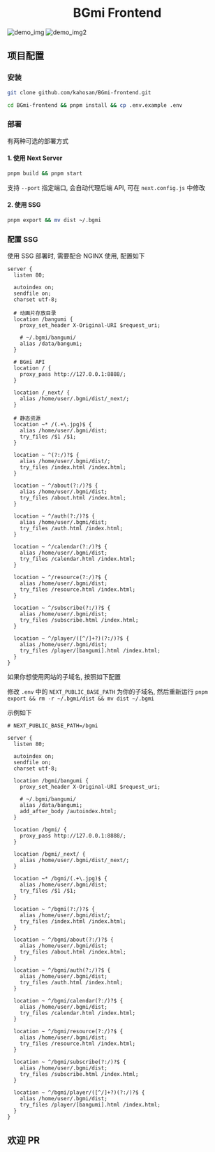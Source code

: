 <h1 align="center">BGmi Frontend</h1>

![demo_img](.github/images/example.png)
![demo_img2](.github/images/example2.png)

## 项目配置

### 安装

```bash
git clone github.com/kahosan/BGmi-frontend.git

cd BGmi-frontend && pnpm install && cp .env.example .env
```

### 部署

有两种可选的部署方式

#### 1. 使用 Next Server

```bash
pnpm build && pnpm start
```

支持 `--port` 指定端口, 会自动代理后端 API, 可在 `next.config.js` 中修改

#### 2. 使用 SSG

```bash
pnpm export && mv dist ~/.bgmi
```

### 配置 SSG

使用 SSG 部署时, 需要配合 NGINX 使用, 配置如下

```nginx
server {
  listen 80;

  autoindex on;
  sendfile on;
  charset utf-8;

  # 动画片存放目录
  location /bangumi {
    proxy_set_header X-Original-URI $request_uri;

    # ~/.bgmi/bangumi/
    alias /data/bangumi;
  }

  # BGmi API
  location / {
    proxy_pass http://127.0.0.1:8888/;
  }

  location /_next/ {
    alias /home/user/.bgmi/dist/_next/;
  }

  # 静态资源
  location ~* /(.+\.jpg)$ {
    alias /home/user/.bgmi/dist;
    try_files /$1 /$1;
  }

  location ~ ^(?:/)?$ {
    alias /home/user/.bgmi/dist/;
    try_files /index.html /index.html;
  }

  location ~ ^/about(?:/)?$ {
    alias /home/user/.bgmi/dist;
    try_files /about.html /index.html;
  }

  location ~ ^/auth(?:/)?$ {
    alias /home/user/.bgmi/dist;
    try_files /auth.html /index.html;
  }

  location ~ ^/calendar(?:/)?$ {
    alias /home/user/.bgmi/dist;
    try_files /calendar.html /index.html;
  }

  location ~ ^/resource(?:/)?$ {
    alias /home/user/.bgmi/dist;
    try_files /resource.html /index.html;
  }

  location ~ ^/subscribe(?:/)?$ {
    alias /home/user/.bgmi/dist;
    try_files /subscribe.html /index.html;
  }

  location ~ ^/player/([^/]+?)(?:/)?$ {
    alias /home/user/.bgmi/dist;
    try_files /player/[bangumi].html /index.html;
  }
}
```

如果你想使用网站的子域名, 按照如下配置

修改 `.env` 中的 `NEXT_PUBLIC_BASE_PATH` 为你的子域名, 然后重新运行 `pnpm export && rm -r ~/.bgmi/dist && mv dist ~/.bgmi`

示例如下

```nginx
# NEXT_PUBLIC_BASE_PATH=/bgmi

server {
  listen 80;

  autoindex on;
  sendfile on;
  charset utf-8;

  location /bgmi/bangumi {
    proxy_set_header X-Original-URI $request_uri;

    # ~/.bgmi/bangumi/
    alias /data/bangumi;
    add_after_body /autoindex.html;
  }

  location /bgmi/ {
    proxy_pass http://127.0.0.1:8888/;
  }

  location /bgmi/_next/ {
    alias /home/user/.bgmi/dist/_next/;
  }

  location ~* /bgmi/(.+\.jpg)$ {
    alias /home/user/.bgmi/dist;
    try_files /$1 /$1;
  }

  location ~ ^/bgmi(?:/)?$ {
    alias /home/user/.bgmi/dist/;
    try_files /index.html /index.html;
  }

  location ~ ^/bgmi/about(?:/)?$ {
    alias /home/user/.bgmi/dist;
    try_files /about.html /index.html;
  }

  location ~ ^/bgmi/auth(?:/)?$ {
    alias /home/user/.bgmi/dist;
    try_files /auth.html /index.html;
  }

  location ~ ^/bgmi/calendar(?:/)?$ {
    alias /home/user/.bgmi/dist;
    try_files /calendar.html /index.html;
  }

  location ~ ^/bgmi/resource(?:/)?$ {
    alias /home/user/.bgmi/dist;
    try_files /resource.html /index.html;
  }

  location ~ ^/bgmi/subscribe(?:/)?$ {
    alias /home/user/.bgmi/dist;
    try_files /subscribe.html /index.html;
  }

  location ~ ^/bgmi/player/([^/]+?)(?:/)?$ {
    alias /home/user/.bgmi/dist;
    try_files /player/[bangumi].html /index.html;
  }
}
```

## 欢迎 PR
